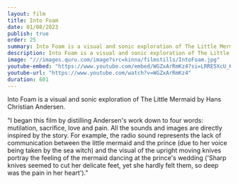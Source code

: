 ```yaml
---
layout: film
title: Into Foam
date: 01/08/2023
publish: true
order: 25
summary: Into Foam is a visual and sonic exploration of The Little Mermaid by Hans Christian Andersen.
description: Into Foam is a visual and sonic exploration of The Little Mermaid by Hans Christian Andersen.
image: "///images.quru.com/image?src=kinna/filmstills/IntoFoam.jpg"
youtube-embed: "https://www.youtube.com/embed/WGZxArRmKz4?si=LRRE5XcU_KJZ9Mxl"
youtube-url: "https://www.youtube.com/watch?v=WGZxArRmKz4"
duration: 601
---
```


Into Foam is a visual and sonic exploration of The Little Mermaid by Hans Christian Andersen.

"I began this film by distilling Andersen's work down to four words: mutilation, sacrifice, love and pain. All the sounds and images are directly inspired by the story. For example, the radio sound represents the lack of communication between the little mermaid and the prince (due to her voice being taken by the sea witch) and the visual of the upright moving knives portray the feeling of the mermaid dancing at the prince's wedding ('Sharp knives seemed to cut her delicate feet, yet she hardly felt them, so deep was the pain in her heart')."
